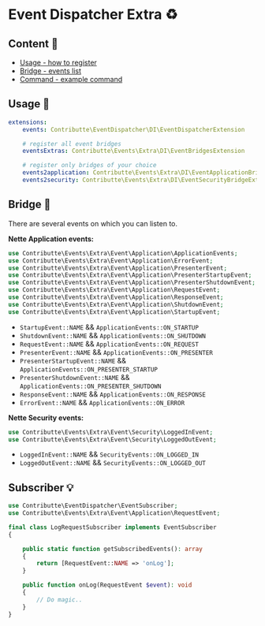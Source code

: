 # Event Dispatcher Extra :recycle:

## Content :gift:

- [Usage - how to register](#usage-tada)
- [Bridge - events list](#bridge-wrench)
- [Command - example command](#subscriber-bulb)

## Usage :tada:

```yaml
extensions:
    events: Contributte\EventDispatcher\DI\EventDispatcherExtension

    # register all event bridges
    eventsExtras: Contributte\Events\Extra\DI\EventBridgesExtension

    # register only bridges of your choice
    events2application: Contributte\Events\Extra\DI\EventApplicationBridgeExtension
    events2security: Contributte\Events\Extra\DI\EventSecurityBridgeExtension
```

## Bridge :wrench:

There are several events on which you can listen to.

**Nette Application events:**

```php
use Contributte\Events\Extra\Event\Application\ApplicationEvents;
use Contributte\Events\Extra\Event\Application\ErrorEvent;
use Contributte\Events\Extra\Event\Application\PresenterEvent;
use Contributte\Events\Extra\Event\Application\PresenterStartupEvent;
use Contributte\Events\Extra\Event\Application\PresenterShutdownEvent;
use Contributte\Events\Extra\Event\Application\RequestEvent;
use Contributte\Events\Extra\Event\Application\ResponseEvent;
use Contributte\Events\Extra\Event\Application\ShutdownEvent;
use Contributte\Events\Extra\Event\Application\StartupEvent;
```

- `StartupEvent::NAME` && `ApplicationEvents::ON_STARTUP`
- `ShutdownEvent::NAME` && `ApplicationEvents::ON_SHUTDOWN`
- `RequestEvent::NAME` && `ApplicationEvents::ON_REQUEST`
- `PresenterEvent::NAME` && `ApplicationEvents::ON_PRESENTER`
- `PresenterStartupEvent::NAME` && `ApplicationEvents::ON_PRESENTER_STARTUP`
- `PresenterShutdownEvent::NAME` && `ApplicationEvents::ON_PRESENTER_SHUTDOWN`
- `ResponseEvent::NAME` && `ApplicationEvents::ON_RESPONSE`
- `ErrorEvent::NAME` && `ApplicationEvents::ON_ERROR`

**Nette Security events:**

```php
use Contributte\Events\Extra\Event\Security\LoggedInEvent;
use Contributte\Events\Extra\Event\Security\LoggedOutEvent;
```

- `LoggedInEvent::NAME` && `SecurityEvents::ON_LOGGED_IN`
- `LoggedOutEvent::NAME` && `SecurityEvents::ON_LOGGED_OUT`

## Subscriber :bulb:

```php
use Contributte\EventDispatcher\EventSubscriber;
use Contributte\Events\Extra\Event\Application\RequestEvent;

final class LogRequestSubscriber implements EventSubscriber
{

	public static function getSubscribedEvents(): array
	{
		return [RequestEvent::NAME => 'onLog'];
	}

	public function onLog(RequestEvent $event): void
	{
		// Do magic..
	}
}
```
